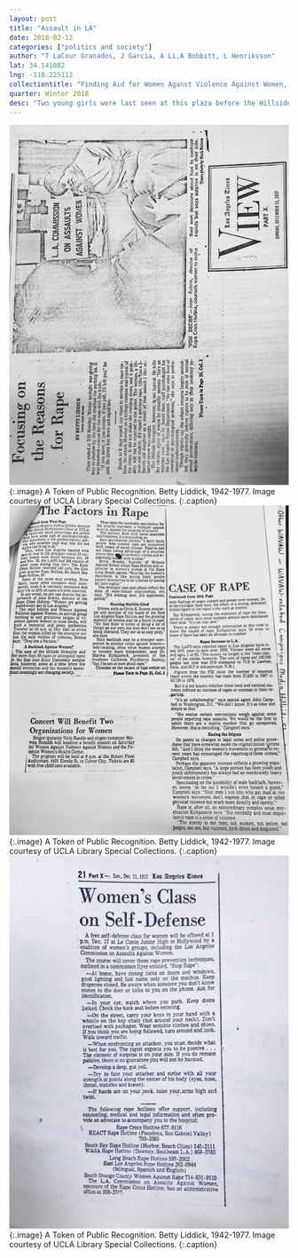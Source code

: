 ```yaml
---
layout: post
title: "Assault in LA"
date: 2018-02-12
categories: ["politics and society"]
author: "T LaCour Granados, J Garcia, A Li,A Bobbitt, L Henriksson"
lat: 34.141082
lng: -118.225112
collectiontitle: "Finding Aid for Women Aganst Violence Against Women, UCLA Library Special Collections"
quarter: Winter 2018
desc: "Two young girls were last seen at this plaza before the Hillside stranglers kidnapped them."
---
```

![Photograph of the certificate.](images/assault1.jpg)
   {:.image}
A Token of Public Recognition. Betty Liddick, 1942-1977. Image courtesy of UCLA Library Special Collections.
   {:.caption}
![Photograph of the certificate.](images/assault2.jpg)
   {:.image}
A Token of Public Recognition. Betty Liddick, 1942-1977. Image courtesy of UCLA Library Special Collections.
   {:.caption}
   ![Photograph of the certificate.](images/assault3.jpg)
   {:.image}
A Token of Public Recognition. Betty Liddick, 1942-1977. Image courtesy of UCLA Library Special Collections.
   {:.caption}
